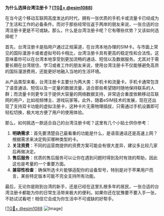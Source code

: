 **为什么选择台湾注册卡？[[TG💪+ @esim1088](https://t.me/s/esim1088)]**

在当今这个移动互联网高度发达的时代，拥有一张优质的手机卡或流量卡已经成为了生活和工作的必备条件。而对于那些经常往返于两岸的朋友来说，一张合适的台湾注册卡更是不可或缺。那么，什么是台湾注册卡呢？它有哪些优势？又该如何选择呢？

首先，台湾注册卡是指用户通过正规渠道，在台湾本地办理的SIM卡。与市面上常见的国际漫游卡或者虚拟号码卡相比，台湾注册卡具有更高的稳定性和合法性。这意味着你可以在台湾本地享受到更加流畅的通话、短信以及数据服务。尤其对于需要长期在台湾居住、学习或者工作的朋友来说，使用台湾注册卡不仅能够避免高昂的国际漫游费用，还能更好地融入当地的生活环境。

从产品类型来看，台湾注册卡主要分为两大类：手机卡和流量卡。手机卡通常包含了语音通话、短信以及一定量的数据流量，适合那些希望随时随地保持联系的人群；而流量卡则更专注于提供大容量的网络数据支持，非常适合重度依赖移动互联网的用户，比如视频博主、游戏玩家等。此外，随着eSIM技术的发展，现在还出现了支持双卡功能的虚拟注册卡，这种卡片无需物理插拔，只需通过手机设置即可轻松切换，极大地方便了用户的使用体验。

那么，如何挑选一款适合自己的台湾注册卡呢？这里有几个小贴士供你参考：

1. **明确需求**：首先要清楚自己最看重的功能是什么，是语音通话还是高速上网？根据需求来决定购买哪种类型的卡。
2. **关注资费**：不同的运营商提供的资费方案可能会有很大差异，建议多比较几家后再做决定。
3. **售后服务**：优质的售后服务可以让你在遇到问题时得到及时有效的帮助，因此这也是考量的一个重要方面。
4. **兼容性检查**：确保所选卡片能够适配你的设备型号，特别是对于苹果用户而言，某些特定版本可能不完全支持所有功能。

最后，无论你是刚到台湾的新手，还是已经在这里扎根多年的居民，一张合适的台湾注册卡都能为你的日常生活带来极大的便利。如果你还在犹豫要不要入手一张，不妨试试看吧！相信它会成为你生活中不可或缺的好帮手。

[[TG💪+ @esim1088](https://t.me/s/esim1088) ![Image](https://i.postimg.cc/4NQfJmqS/Snipaste-2025-05-13-00-14-12.png)]